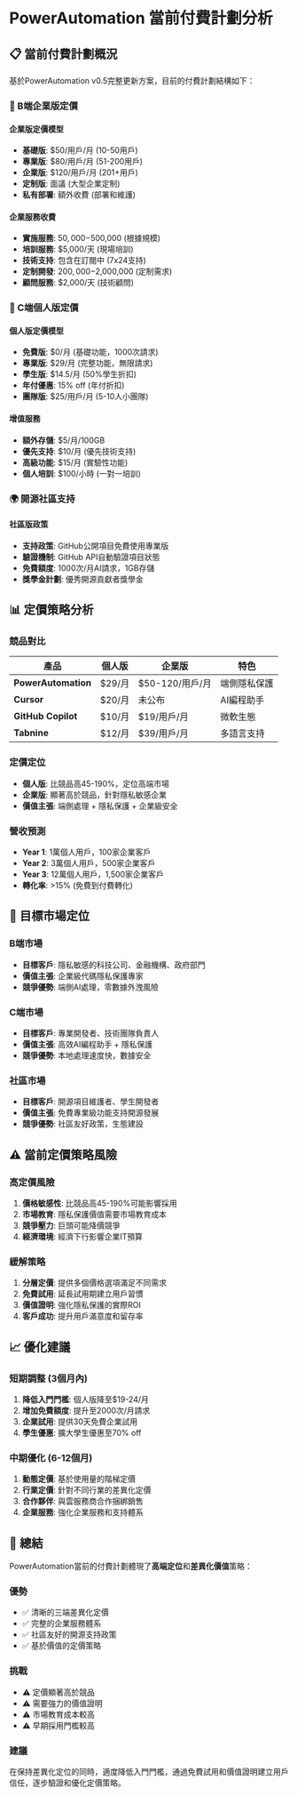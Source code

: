 # PowerAutomation 當前付費計劃分析

## 📋 **當前付費計劃概況**

基於PowerAutomation v0.5完整更新方案，目前的付費計劃結構如下：

### **🏢 B端企業版定價**

#### **企業版定價模型**
- **基礎版**: $50/用戶/月 (10-50用戶)
- **專業版**: $80/用戶/月 (51-200用戶)  
- **企業版**: $120/用戶/月 (201+用戶)
- **定制版**: 面議 (大型企業定制)
- **私有部署**: 額外收費 (部署和維護)

#### **企業服務收費**
- **實施服務**: $50,000-$500,000 (根據規模)
- **培訓服務**: $5,000/天 (現場培訓)
- **技術支持**: 包含在訂閱中 (7x24支持)
- **定制開發**: $200,000-$2,000,000 (定制需求)
- **顧問服務**: $2,000/天 (技術顧問)

### **👤 C端個人版定價**

#### **個人版定價模型**
- **免費版**: $0/月 (基礎功能，1000次請求)
- **專業版**: $29/月 (完整功能，無限請求)
- **學生版**: $14.5/月 (50%學生折扣)
- **年付優惠**: 15% off (年付折扣)
- **團隊版**: $25/用戶/月 (5-10人小團隊)

#### **增值服務**
- **額外存儲**: $5/月/100GB
- **優先支持**: $10/月 (優先技術支持)
- **高級功能**: $15/月 (實驗性功能)
- **個人培訓**: $100/小時 (一對一培訓)

### **🌍 開源社區支持**

#### **社區版政策**
- **支持政策**: GitHub公開項目免費使用專業版
- **驗證機制**: GitHub API自動驗證項目狀態
- **免費額度**: 1000次/月AI請求，1GB存儲
- **獎學金計劃**: 優秀開源貢獻者獎學金

## 📊 **定價策略分析**

### **競品對比**
| 產品 | 個人版 | 企業版 | 特色 |
|------|--------|--------|------|
| **PowerAutomation** | $29/月 | $50-120/用戶/月 | 端側隱私保護 |
| **Cursor** | $20/月 | 未公布 | AI編程助手 |
| **GitHub Copilot** | $10/月 | $19/用戶/月 | 微軟生態 |
| **Tabnine** | $12/月 | $39/用戶/月 | 多語言支持 |

### **定價定位**
- **個人版**: 比競品高45-190%，定位高端市場
- **企業版**: 顯著高於競品，針對隱私敏感企業
- **價值主張**: 端側處理 + 隱私保護 + 企業級安全

### **營收預測**
- **Year 1**: 1萬個人用戶，100家企業客戶
- **Year 2**: 3萬個人用戶，500家企業客戶  
- **Year 3**: 12萬個人用戶，1,500家企業客戶
- **轉化率**: >15% (免費到付費轉化)

## 🎯 **目標市場定位**

### **B端市場**
- **目標客戶**: 隱私敏感的科技公司、金融機構、政府部門
- **價值主張**: 企業級代碼隱私保護專家
- **競爭優勢**: 端側AI處理，零數據外洩風險

### **C端市場**  
- **目標客戶**: 專業開發者、技術團隊負責人
- **價值主張**: 高效AI編程助手 + 隱私保護
- **競爭優勢**: 本地處理速度快，數據安全

### **社區市場**
- **目標客戶**: 開源項目維護者、學生開發者
- **價值主張**: 免費專業級功能支持開源發展
- **競爭優勢**: 社區友好政策，生態建設

## ⚠️ **當前定價策略風險**

### **高定價風險**
1. **價格敏感性**: 比競品高45-190%可能影響採用
2. **市場教育**: 隱私保護價值需要市場教育成本
3. **競爭壓力**: 巨頭可能降價競爭
4. **經濟環境**: 經濟下行影響企業IT預算

### **緩解策略**
1. **分層定價**: 提供多個價格選項滿足不同需求
2. **免費試用**: 延長試用期建立用戶習慣
3. **價值證明**: 強化隱私保護的實際ROI
4. **客戶成功**: 提升用戶滿意度和留存率

## 📈 **優化建議**

### **短期調整 (3個月內)**
1. **降低入門門檻**: 個人版降至$19-24/月
2. **增加免費額度**: 提升至2000次/月請求
3. **企業試用**: 提供30天免費企業試用
4. **學生優惠**: 擴大學生優惠至70% off

### **中期優化 (6-12個月)**
1. **動態定價**: 基於使用量的階梯定價
2. **行業定價**: 針對不同行業的差異化定價
3. **合作夥伴**: 與雲服務商合作捆綁銷售
4. **企業服務**: 強化企業服務和支持體系

## 🎯 **總結**

PowerAutomation當前的付費計劃體現了**高端定位**和**差異化價值**策略：

### **優勢**
- ✅ 清晰的三端差異化定價
- ✅ 完整的企業服務體系
- ✅ 社區友好的開源支持政策
- ✅ 基於價值的定價策略

### **挑戰**
- ⚠️ 定價顯著高於競品
- ⚠️ 需要強力的價值證明
- ⚠️ 市場教育成本較高
- ⚠️ 早期採用門檻較高

### **建議**
在保持差異化定位的同時，適度降低入門門檻，通過免費試用和價值證明建立用戶信任，逐步驗證和優化定價策略。

